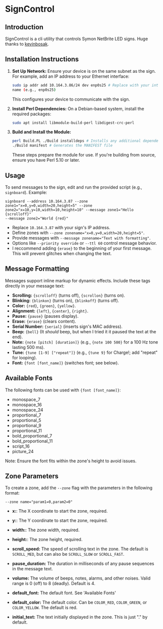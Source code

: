 # SignControl

## Introduction

SignControl is a cli utility that controls Symon NetBrite LED signs. Huge thanks
to [kevinbosak](https://github.com/kevinbosak/Net-Symon-Netbrite).

## Installation Instructions

1. **Set Up Network:** Ensure your device is on the same subnet as the sign. For
   example, add an IP address to your Ethernet interface:
   ```sh
   sudo ip addr add 10.164.3.86/24 dev enp0s25 # Replace with your interface
   name (e.g., enp0s25)
   ```
   This configures your device to communicate with the sign.

2. **Install Perl Dependencies:** On a Debian-based system, install the required
   packages:
   ```sh
   sudo apt install libmodule-build-perl libdigest-crc-perl
   ```

3. **Build and Install the Module:**
   ```sh
   perl Build.PL ./Build installdeps # Installs any additional dependencies
   ./Build manifest # Generates the MANIFEST file
   ```
   These steps prepare the module for use. If you're building from source,
   ensure you have Perl 5.10 or later.

## Usage

To send messages to the sign, edit and run the provided script (e.g.,
`signboard`). Example:

```
signboard --address 10.164.3.87 --zone zone1="x=0,y=0,width=20,height=5" --zone
zone2="x=10,y=10,width=10,height=10" --message zone1="Hello {scrolloff}"
--message zone2="World {red}"
```

- Replace `10.164.3.87` with your sign's IP address.
- Define zones with `--zone zonename="x=0,y=0,width=20,height=5"`.
- Provide messages with `--message zonename="Text with formatting"`.
- Options like `--priority override` or `--ttl 60` control message behavior.
- I reccommend adding `{erase}` to the beginning of your first message. This
  will prevent glitches when changing the text.

## Message Formatting

Messages support inline markup for dynamic effects. Include these tags directly
in your message text:

- **Scrolling:** `{scrolloff}` (turns off), `{scrollon}` (turns on).
- **Blinking:** `{blinkon}` (turns on), `{blinkoff}` (turns off).
- **Color:** `{red}`, `{green}`, `{yellow}`.
- **Alignment:** `{left}`, `{center}`, `{right}`.
- **Pause:** `{pause}` (pauses display).
- **Erase:** `{erase}` (clears content).
- **Serial Number:** `{serial}` (inserts sign's MAC address).
- **Beep:** `{bell}` (It _should_ beep, but when I tried it it paused the text
  at the end).
- **Note:** `{note [pitch] [duration]}` (e.g., `{note 100 500}` for a 100 Hz
  tone lasting 500 ms).
- **Tune:** `{tune [1-9] ["repeat"]}` (e.g., `{tune 9}` for Charge!; add
  "repeat" for looping).
- **Font:** `{font [font_name]}` (switches font; see below).

## Available Fonts

The following fonts can be used with `{font [font_name]}`:

- monospace_7
- monospace_16
- monospace_24
- proportional_7
- proportional_5
- proportional_9
- proportional_11
- bold_proportional_7
- bold_proportional_11
- script_16
- picture_24

Note: Ensure the font fits within the zone's height to avoid issues.

## Zone Parameters

To create a zone, add the `--zone` flag with the parameters in the following
format:

```
--zone name="param1=0,param2=0"
```

- **x:**: The X coordinate to start the zone, required.

- **y:**: The Y coordinate to start the zone, required.

- **width:**: The zone width, required.

- **height:**: The zone height, required.

- **scroll_speed:** The speed of scrolling text in the zone. The default is
  `SCROLL_MED`, but can also be `SCROLL_SLOW` or `SCROLL_FAST`.

- **pause_duration:** The duration in milliseconds of any pause sequences in the
  message text.

- **volume:** The volume of beeps, notes, alarms, and other noises. Valid range
  is 0 (off) to 8 (deadly). Default is 4.

- **default_font:** The default font. See 'Available Fonts'

- **default_color:** The default color. Can be `COLOR_RED`, `COLOR_GREEN`, or
  `COLOR_YELLOW`. The default is red.

- **initial_text:** The text initially displayed in the zone. This is just "."
  by default.

